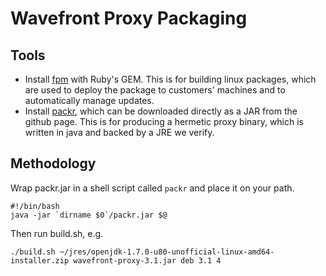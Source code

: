 Wavefront Proxy Packaging
=========================

Tools
-----
* Install [fpm](https://github.com/jordansissel/fpm) with Ruby's GEM. This is
  for building linux packages, which are used to deploy the package to
  customers' machines and to automatically manage updates.
* Install [packr](https://github.com/libgdx/packr), which can be downloaded
  directly as a JAR from the github page. This is for producing a hermetic
  proxy binary, which is written in java and backed by a JRE we verify.

Methodology
-----------
Wrap packr.jar in a shell script called `packr` and place it on your path.

    #!/bin/bash
    java -jar `dirname $0`/packr.jar $@

Then run build.sh, e.g.

    ./build.sh ~/jres/openjdk-1.7.0-u80-unofficial-linux-amd64-installer.zip wavefront-proxy-3.1.jar deb 3.1 4
